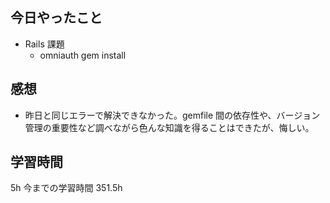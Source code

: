 ## 今日やったこと

- Rails 課題
  - omniauth gem install

## 感想

- 昨日と同じエラーで解決できなかった。gemfile 間の依存性や、バージョン管理の重要性など調べながら色んな知識を得ることはできたが、悔しい。

## 学習時間

5h
今までの学習時間 351.5h
